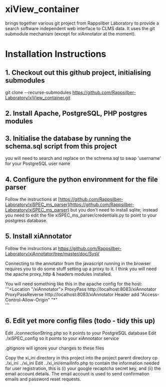 # xiView_container

brings together various git project from Rappsilber Laboratory to provide a search software independent web interface to CLMS data. It uses the git submodule mechanism (except for xiAnnotator at the moment).

# Installation Instructions

## 1. Checkout out this github project, initialising submodules

git clone --recurse-submodules https://github.com/Rappsilber-Laboratory/xiView_container.git

## 2. Install Apache, PostgreSQL, PHP postgres modules

## 3. Initialise the database by running the schema.sql script from this project

you will need to search and replace on the schrema.sql to swap 'username' for your PostgreSQL user name

## 4. Configure the python environment for the file parser

Follow the instructions at [https://github.com/Rappsilber-Laboratory/xiSPEC_ms_parser](https://github.com/Rappsilber-Laboratory/xiSPEC_ms_parser) but you don't need to install sqlite; instead you need to edit the file xiSPEC_ms_parser/credentials.py to point to your postgress database.

## 5. Install xiAnnotator

Follow the instructions at  https://github.com/Rappsilber-Laboratory/xiAnnotator/tree/master/doc/SysV

Connecting to the annotator from the javascript running in the browser requires you to do some stuff setting up a proxy to it.
I think you will need the apache proxy_http & headers modules installed.

You will need something like this in the apache config for the host:
'''<Location "/xiAnnotator">
   ProxyPass http://localhost:8083/xiAnnotator
   ProxyPassReverse http://localhost:8083/xiAnnotator
   Header add "Access-Control-Allow-Origin" "*"
</Location>  
'''

## 6. Edit yet more config files (todo - tidy this up)

Edit ./connectionString.php so it points to your PostgreSQL database
Edit ./xiSPEC_config so it points to your xiAnnotator service

.gitignore will ignore your changes to these files

Copy the xi_ini directory in this project into the project parent directory
cp ./xi_ini ../xi_ini
Edit ../xi_ini/emailInfo.php to contain the information needed for user registration, this is (i) your google recaptcha secret key, and (ii) the email account details.
The email account is used to send confirmation emails and password reset requests.
